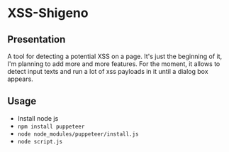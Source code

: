 # XSS-Shigeno

## Presentation
A tool for detecting a potential XSS on a page. It's just the beginning of it, I'm planning to add more and more features.
For the moment, it allows to detect input texts and run a lot of xss payloads in it until a dialog box appears.

## Usage
- Install node js
- `npm install puppeteer`
- `node node_modules/puppeteer/install.js`
- `node script.js`
